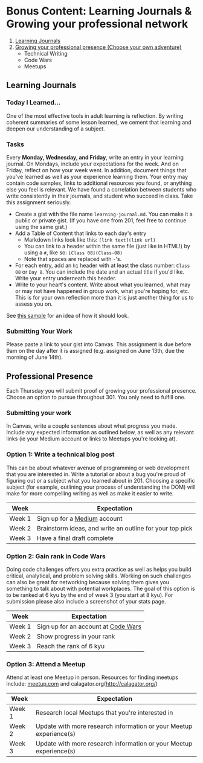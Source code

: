 # Bonus Content: Learning Journals & Growing your professional network

1. [Learning Journals](#Learning-Journals)
2. [Growing your professional presence (Choose your own adventure)](#Professional-Presence)
    - Technical Writing
    - Code Wars
    - Meetups


## Learning Journals
### Today I Learned...

One of the most effective tools in adult learning is reflection. By writing coherent summaries of some lesson learned, we cement that learning and deepen our understanding of a subject.

### Tasks

Every **Monday, Wednesday, and Friday**, write an entry in your learning journal. On Mondays, include your expectations for the week. And on Friday, reflect on how your week went. In addition, document things that you've learned as well as your experience learning them. Your entry may contain code samples, links to additional resources you found, or anything else you feel is relevant. We have found a correlation between students who write consistently in their journals, and student who succeed in class. Take this assignment seriously.


- Create a gist with the file name `learning-journal.md`. You can make it a public or private gist. (If you have one from 201, feel free to continue using the same gist.)
- Add a Table of Content that links to each day's entry
    - Markdown links look like this: `[link text](link url)`
    - You can link to a header within the same file (just like in HTML!) by using a `#`, like so: `[Class 08](Class-08)` 
    - Note that spaces are replaced with `-`'s.
- For each entry, add an `h1` header with at least the class number: `Class 08` or `Day 8`. You can include the date and an actual title if you'd like. Write your entry underneath this header. 
- Write to your heart's content. Write about what you learned, what may or may not have happened in group work, what you're hoping for, etc. This is for your own reflection more than it is just another thing for us to assess you on.

See [this sample](https://gist.github.com/sajoy/e978863dd14dc20ddf1dd97ba4def6c5) for an idea of how it should look.

### Submitting Your Work

Please paste a link to your gist into Canvas. This assignment is due before 9am on the day after it is assigned (e.g. assigned on June 13th, due the morning of June 14th).


## Professional Presence
Each Thursday you will submit proof of growing your professional presence. Choose an option to pursue throughout 301. You only need to fulfill one.

### Submitting your work
In Canvas, write a couple sentences about what progress you made. Include any expected information as outlined below, as well as any relevant links (ie your Medium account or links to Meetups you're looking at).

### Option 1: Write a technical blog post
This can be about whatever avenue of programming or web development that you are interested in. Write a tutorial or about a bug you're proud of figuring out or a subject what you learned about in 201. Choosing a specific subject (for example, outlining your process of understanding the DOM) will make for more compelling writing as well as make it easier to write.

| Week | Expectation |
| ---- | ----------- |
| Week 1 | Sign up for a [Medium](http://www.medium.com) account |
| Week 2 | Brainstorm ideas, and write an outline for your top pick  |
| Week 3 | Have a final draft complete  |


### Option 2: Gain rank in Code Wars
Doing code challenges offers you extra practice as well as helps you build critical, analytical, and problem solving skills. Working on such challenges can also be great for networking because solving them gives you something to talk about with potential workplaces. The goal of this option is to be ranked at 6 kyu by the end of week 3 (you start at 8 kyu). For submission please also include a screenshot of your stats page.

| Week | Expectation |
| ---- | ----------- |
| Week 1 | Sign up for an account at [Code Wars](https://www.codewars.com/) |
| Week 2 | Show progress in your rank  |
| Week 3 | Reach the rank of 6 kyu  |


### Option 3: Attend a Meetup
Attend at least one Meetup in person. Resources for finding meetups include: [meetup.com](https://www.meetup.com/) and calagator.org(http://calagator.org/)

| Week | Expectation |
| ---- | ----------- |
| Week 1 | Research local Meetups that you're interested in |
| Week 2 | Update with more research information or your Meetup experience(s)  |
| Week 3 | Update with more research information or your Meetup experience(s)  |
